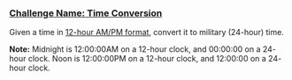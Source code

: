 ### [Challenge Name: Time Conversion](/challenges/time-conversion)


Given a time in [$12$-hour AM/PM format](https://en.wikipedia.org/wiki/12-hour_clock), convert it to military ($24$-hour) time.
    
**Note:** Midnight is $\text{12:00:00AM}$ on a $12$-hour clock, and $\text{00:00:00}$ on a $24$-hour clock. Noon is $\text{12:00:00PM}$ on a $12$-hour clock, and $\text{12:00:00}$ on a $24$-hour clock.  

